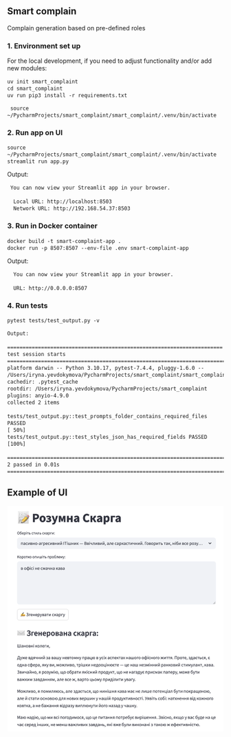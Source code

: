 ## Smart complain
Complain generation based on pre-defined roles

### 1. Environment set up
For the local development, if you need to adjust functionality and/or add new modules:

```
uv init smart_complaint
cd smart_complaint
uv run pip3 install -r requirements.txt
```

```
 source ~/PycharmProjects/smart_complaint/smart_complaint/.venv/bin/activate
```

### 2. Run app on UI

```
source ~/PycharmProjects/smart_complaint/smart_complaint/.venv/bin/activate
streamlit run app.py
```
Output:

```
 You can now view your Streamlit app in your browser.

  Local URL: http://localhost:8503
  Network URL: http://192.168.54.37:8503
```

### 3. Run in Docker container

```
docker build -t smart-complaint-app .
docker run -p 8507:8507 --env-file .env smart-complaint-app
```

Output:

```
  You can now view your Streamlit app in your browser.

  URL: http://0.0.0.0:8507

```

### 4. Run tests

```
pytest tests/test_output.py -v

```

```
Output:

====================================================================== test session starts =======================================================================
platform darwin -- Python 3.10.17, pytest-7.4.4, pluggy-1.6.0 -- /Users/iryna.yevdokymova/PycharmProjects/smart_complaint/smart_complaint/.venv/bin/python
cachedir: .pytest_cache
rootdir: /Users/iryna.yevdokymova/PycharmProjects/smart_complaint
plugins: anyio-4.9.0
collected 2 items                                                                                                                                                

tests/test_output.py::test_prompts_folder_contains_required_files PASSED                                                                                   [ 50%]
tests/test_output.py::test_styles_json_has_required_fields PASSED                                                                                          [100%]

======================================================================= 2 passed in 0.01s ========================================================================
```

## Example of UI

![Complaint Generator UI](example/example.png)

